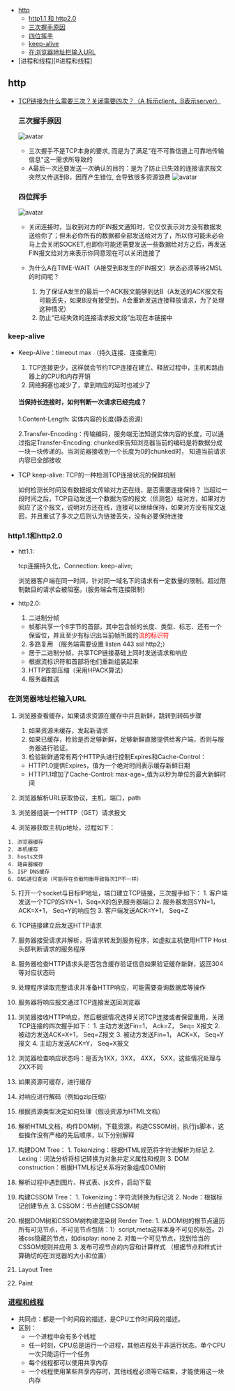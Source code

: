 * [http](#http)
  * [http1.1 和 http2.0](#http1.1和http2.0)
  * [三次握手原因](#三次握手原因)
  * [四位挥手](#四位挥手)
  * [keep-alive](#keep-alive)
  * [在浏览器地址栏输入URL](#在浏览器地址栏输入URL)
* [进程和线程][#进程和线程]

## http
* [TCP链接为什么需要三次？关闭需要四次？（A 标示client，B表示server）](https://zhuanlan.zhihu.com/p/58603455)

  ### 三次握手原因
  ![avatar](./connect-tcp.png)
   * 三次握手不是TCP本身的要求, 而是为了满足"在不可靠信道上可靠地传输信息"这一需求所导致的
   * A最后一次还要发送一次确认的目的：是为了防止已失效的连接请求报文突然又传送到B，因而产生错位, 会导致很多资源浪费
   ![avatar](./tcp.jpg)

  ### 四位挥手
  ![avatar](./close-tcp.png)
    * 关闭连接时，当收到对方的FIN报文通知时，它仅仅表示对方没有数据发送给你了；但未必你所有的数据都全部发送给对方了，所以你可能未必会马上会关闭SOCKET,也即你可能还需要发送一些数据给对方之后，再发送FIN报文给对方来表示你同意现在可以关闭连接了

  * 为什么A在TIME-WAIT（A接受到B发生的FIN报文）状态必须等待2MSL的时间呢？
    1. 为了保证A发生的最后一个ACK报文能够到达B（A发送的ACK报文有可能丢失，如果B没有接受到，A会重新发送连接释放请求，为了处理这种情况）
    2. 防止“已经失效的连接请求报文段”出现在本链接中

### keep-alive

  * Keep-Alive：timeout  max （持久连接、连接重用）

    1. TCP连接更少，这样就会节约TCP连接在建立、释放过程中，主机和路由器上的CPU和内存开销
    2. 网络拥塞也减少了，拿到响应的延时也减少了

    #### 当保持长连接时，如何判断一次请求已经完成？

    1.Content-Length: 实体内容的长度(静态资源)

    2.Transfer-Encoding：传输编码，服务端无法知道实体内容的长度，可以通过指定Transfer-Encoding: chunked来告知浏览器当前的编码是将数据分成一块一块传递的。当浏览器接收到一个长度为0的chunked时， 知道当前请求内容已全部接收


  * TCP keep-alive: TCP的一种检测TCP连接状况的保鲜机制

    如何检测长时间没有数据报文传输对方还在线，是否需要连接保持？
    当超过一段时间之后，TCP自动发送一个数据为空的报文（侦测包）给对方，如果对方回应了这个报文，说明对方还在线，连接可以继续保持，如果对方没有报文返回，并且重试了多次之后则认为链接丢失，没有必要保持连接

### http1.1和http2.0
  * htt1.1:

    tcp连接持久化，Connection: keep-alive;

    浏览器客户端在同一时间，针对同一域名下的请求有一定数量的限制。超过限制数目的请求会被阻塞。(服务端会有连接限制)
  * http2.0:
    1. 二进制分帧
      * 帧都共享一个8字节的首部，其中包含帧的长度、类型、标志、还有一个保留位，并且至少有标识出当前帧所属的<font color='red'>流的标识符</font>
    2. 多路复用 （服务端需要设置 listen  443 ssl http2;）
      * 居于二进制分帧，共享TCP链接基础上同时发送请求和响应
      * 根据流标识符和首部将他们重新组装起来
    3. HTTP首部压缩（采用HPACK算法）
    4. 服务器推送

### 在浏览器地址栏输入URL
 1. 浏览器查看缓存，如果请求资源在缓存中并且新鲜，跳转到转码步骤
    1. 如果资源未缓存，发起新请求
    2. 如果已缓存，检验是否足够新鲜，足够新鲜直接提供给客户端，否则与服务器进行验证。
    3. 检验新鲜通常有两个HTTP头进行控制Expires和Cache-Control：
      * HTTP1.0提供Expires，值为一个绝对时间表示缓存新鲜日期
      * HTTP1.1增加了Cache-Control: max-age=,值为以秒为单位的最大新鲜时间


  2. 浏览器解析URL获取协议，主机，端口，path
  3. 浏览器组装一个HTTP（GET）请求报文
  4. 浏览器获取主机ip地址，过程如下：
  
    1. 浏览器缓存
    2. 本机缓存
    3. hosts文件
    4. 路由器缓存
    5. ISP DNS缓存
    6. DNS递归查询（可能存在负载均衡导致每次IP不一样）

  5. 打开一个socket与目标IP地址，端口建立TCP链接，三次握手如下：
    1. 客户端发送一个TCP的SYN=1，Seq=X的包到服务器端口
    2. 服务器发回SYN=1， ACK=X+1， Seq=Y的响应包
    3. 客户端发送ACK=Y+1， Seq=Z

  6. TCP链接建立后发送HTTP请求
  7. 服务器接受请求并解析，将请求转发到服务程序，如虚拟主机使用HTTP Host头部判断请求的服务程序
  8. 服务器检查HTTP请求头是否包含缓存验证信息如果验证缓存新鲜，返回304等对应状态码
  9. 处理程序读取完整请求并准备HTTP响应，可能需要查询数据库等操作
  10. 服务器将响应报文通过TCP连接发送回浏览器
  11. 浏览器接收HTTP响应，然后根据情况选择关闭TCP连接或者保留重用，关闭TCP连接的四次握手如下：
    1. 主动方发送Fin=1， Ack=Z， Seq= X报文
    2. 被动方发送ACK=X+1， Seq=Z报文
    3. 被动方发送Fin=1， ACK=X， Seq=Y报文
    4. 主动方发送ACK=Y， Seq=X报文

  12. 浏览器检查响应状态吗：是否为1XX，3XX， 4XX， 5XX，这些情况处理与2XX不同
  13. 如果资源可缓存，进行缓存
  14. 对响应进行解码（例如gzip压缩）
  15. 根据资源类型决定如何处理（假设资源为HTML文档）
  16. 解析HTML文档，构件DOM树，下载资源，构造CSSOM树，执行js脚本，这些操作没有严格的先后顺序，以下分别解释
  17. 构建DOM Tree：
    1. Tokenizing：根据HTML规范将字符流解析为标记
    2. Lexing：词法分析将标记转换为对象并定义属性和规则
    3. DOM construction：根据HTML标记关系将对象组成DOM树

  18. 解析过程中遇到图片、样式表、js文件，启动下载
  19. 构建CSSOM Tree：
    1. Tokenizing：字符流转换为标记流
    2. Node：根据标记创建节点
    3. CSSOM：节点创建CSSOM树

  20. 根据DOM树和CSSOM树构建渲染树 Rerder Tree:
    1. 从DOM树的根节点遍历所有可见节点，不可见节点包括：1）script,meta这样本身不可见的标签。2)被css隐藏的节点，如display: none
    2. 对每一个可见节点，找到恰当的CSSOM规则并应用
    3. 发布可视节点的内容和计算样式 （根据节点和样式计算确切的在浏览器的大小和位置）
  21. Layout Tree 
  22. Paint

  ### [进程和线程](http://www.ruanyifeng.com/blog/2013/04/processes_and_threads.html)
  * 共同点：都是一个时间段的描述，是CPU工作时间段的描述。
  * 区别：
    * 一个进程中会有多个线程
    * 任一时刻，CPU总是运行一个进程，其他进程处于非运行状态。单个CPU一次只能运行一个任务
    * 每个线程都可以使用共享内存
    * 一个线程使用某些共享内存时，其他线程必须等它结束，才能使用这一块内存